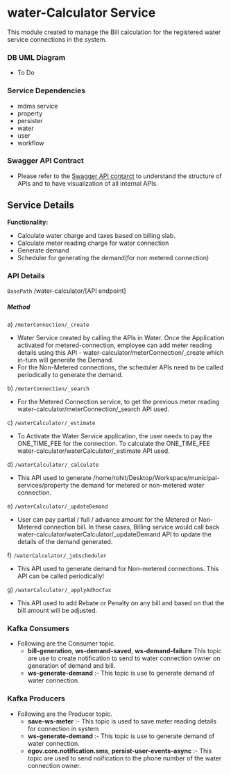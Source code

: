 # water-Calculator Service
This module created to manage the Bill calculation for the registered water service connections in the system.

### DB UML Diagram
- To Do

### Service Dependencies
- mdms service
- property
- persister
- water
- user
- workflow

### Swagger API Contract

- Please refer to the [Swagger API contarct](https://app.swaggerhub.com/apis/egov-foundation/Water-Sewerage-1.0/1.0.0#/free) to understand the structure of APIs and to have visualization of all internal APIs.

## Service Details

**Functionality:**
- Calculate water charge and taxes based on billing slab.
- Calculate meter reading charge for water connection
- Generate demand
- Scheduler for generating the demand(for non metered connection) 

### API Details

`BasePath` /water-calculator/[API endpoint]

##### Method

a) `/meterConnection/_create`
   - Water Service created by calling the APIs in Water. Once the Application activated for metered-connection, employee can add meter reading details using this API - water-calculator/meterConnection/_create which in-turn will generate the Demand.
   - For the Non-Metered connections, the scheduler APIs need to be called periodically to generate the demand.

b) `/meterConnection/_search`
   - For the Metered Connection service, to get the previous meter reading water-calculator/meterConnection/_search API used.

c) `/waterCalculator/_estimate`
   - To Activate the Water Service application, the user needs to pay the ONE_TIME_FEE for the connection. To calculate the ONE_TIME_FEE water-calculator/waterCalculator/_estimate API used.

d) `/waterCalculator/_calculate`
   - This API used to generate /home/rohit/Desktop/Workspace/municipal-services/property the demand for metered or non-metered water connection.

e) `/waterCalculator/_updateDemand`
   - User can pay partial / full / advance amount for the Metered or Non-Metered connection bill. In these cases, Billing service would call back water-calculator/waterCalculator/_updateDemand API to update the details of the demand generated.

f) `/waterCalculator/_jobscheduler`
   - This API used to generate demand for Non-metered connections. This API can be called periodically!

g) `/waterCalculator/_applyAdhocTax`
   - This API used to add Rebate or Penalty on any bill and based on that the bill amount will be adjusted.
   
### Kafka Consumers

- Following are the Consumer topic.
    - **bill-generation**, **ws-demand-saved**, **ws-demand-failure** This topic are use to create notification to send to water connection owner on generation of demand and bill.
    - **ws-generate-demand** :- This topic is use to generate demand of water connection.
### Kafka Producers
- Following are the Producer topic.
    - **save-ws-meter** :- This topic is used to save meter reading details for connection in system
    - **ws-generate-demand** :- This topic is use to generate demand of water connection.
    - **egov.core.notification.sms**, **persist-user-events-async**  :- This topic are used to send noification to the phone number of the water connection owner.